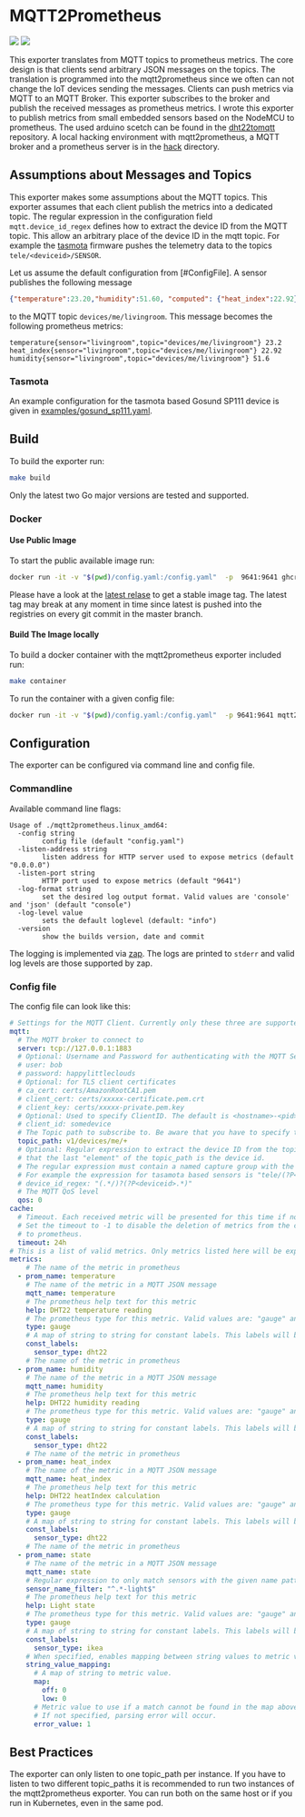 # MQTT2Prometheus
![](https://github.com/hikhvar/mqtt2prometheus/workflows/tests/badge.svg) ![](https://github.com/hikhvar/mqtt2prometheus/workflows/release/badge.svg)


This exporter translates from MQTT topics to prometheus metrics. The core design is that clients send arbitrary JSON messages
 on the topics. The translation is programmed into the mqtt2prometheus since we often can not change the IoT devices sending 
 the messages. Clients can push 
metrics via MQTT to an MQTT Broker. This exporter subscribes to the broker and
publish the received messages as prometheus metrics. I wrote this exporter to publish
metrics from small embedded sensors based on the NodeMCU to prometheus. The used arduino scetch can be found in the [dht22tomqtt](https://github.com/hikhvar/dht22tomqtt) repository. A local hacking environment with mqtt2prometheus, a MQTT broker and a prometheus server is in the [hack](https://github.com/hikhvar/mqtt2prometheus/tree/master/hack) directory.

## Assumptions about Messages and Topics
This exporter makes some assumptions about the MQTT topics. This exporter assumes that each
client publish the metrics into a dedicated topic. The regular expression ìn the configuration field `mqtt.device_id_regex`
defines how to extract the device ID from the MQTT topic. This allow an arbitrary place of the device ID in the mqtt topic.
For example the [tasmota](https://github.com/arendst/Tasmota) firmware pushes the telemetry data to the topics `tele/<deviceid>/SENSOR`.

Let us assume the default configuration from [#ConfigFile]. A sensor publishes the following message
```json
{"temperature":23.20,"humidity":51.60, "computed": {"heat_index":22.92} }
```

to the MQTT topic `devices/me/livingroom`. This message becomes the following prometheus metrics:

```text
temperature{sensor="livingroom",topic="devices/me/livingroom"} 23.2
heat_index{sensor="livingroom",topic="devices/me/livingroom"} 22.92
humidity{sensor="livingroom",topic="devices/me/livingroom"} 51.6
```

### Tasmota
An example configuration for the tasmota based Gosund SP111 device is given in [examples/gosund_sp111.yaml](examples/gosund_sp111.yaml).

## Build

To build the exporter run:

```bash
make build
```

Only the latest two Go major versions are tested and supported. 

### Docker

#### Use Public Image

To start the public available image run:
```bash
docker run -it -v "$(pwd)/config.yaml:/config.yaml"  -p  9641:9641 ghcr.io/hikhvar/mqtt2prometheus:latest 
```
Please have a look at the [latest relase](https://github.com/hikhvar/mqtt2prometheus/releases/latest) to get a stable image tag. The latest tag may break at any moment in time since latest is pushed into the registries on every git commit in the master branch. 

#### Build The Image locally
To build a docker container with the mqtt2prometheus exporter included run:

```bash
make container
```

To run the container with a given config file:

```bash
docker run -it -v "$(pwd)/config.yaml:/config.yaml"  -p 9641:9641 mqtt2prometheus:latest 
```

## Configuration
The exporter can be configured via command line and config file. 

### Commandline
Available command line flags:

```text
Usage of ./mqtt2prometheus.linux_amd64:
  -config string
    	config file (default "config.yaml")
  -listen-address string
    	listen address for HTTP server used to expose metrics (default "0.0.0.0")
  -listen-port string
    	HTTP port used to expose metrics (default "9641")
  -log-format string
    	set the desired log output format. Valid values are 'console' and 'json' (default "console")
  -log-level value
    	sets the default loglevel (default: "info")
  -version
    	show the builds version, date and commit
```
The logging is implemented via [zap](https://github.com/uber-go/zap). The logs are printed to `stderr` and valid log levels are
those supported by zap.  


### Config file
The config file can look like this:

```yaml
# Settings for the MQTT Client. Currently only these three are supported
mqtt:
  # The MQTT broker to connect to
  server: tcp://127.0.0.1:1883
  # Optional: Username and Password for authenticating with the MQTT Server
  # user: bob
  # password: happylittleclouds
  # Optional: for TLS client certificates
  # ca_cert: certs/AmazonRootCA1.pem
  # client_cert: certs/xxxxx-certificate.pem.crt
  # client_key: certs/xxxxx-private.pem.key
  # Optional: Used to specify ClientID. The default is <hostname>-<pid>
  # client_id: somedevice
  # The Topic path to subscribe to. Be aware that you have to specify the wildcard.
  topic_path: v1/devices/me/+
  # Optional: Regular expression to extract the device ID from the topic path. The default regular expression, assumes
  # that the last "element" of the topic_path is the device id.
  # The regular expression must contain a named capture group with the name deviceid
  # For example the expression for tasamota based sensors is "tele/(?P<deviceid>.*)/.*"
  # device_id_regex: "(.*/)?(?P<deviceid>.*)"
  # The MQTT QoS level
  qos: 0
cache:
  # Timeout. Each received metric will be presented for this time if no update is send via MQTT.
  # Set the timeout to -1 to disable the deletion of metrics from the cache. The exporter presents the ingest timestamp
  # to prometheus.
  timeout: 24h
# This is a list of valid metrics. Only metrics listed here will be exported
metrics:
    # The name of the metric in prometheus
  - prom_name: temperature
    # The name of the metric in a MQTT JSON message
    mqtt_name: temperature
    # The prometheus help text for this metric
    help: DHT22 temperature reading
    # The prometheus type for this metric. Valid values are: "gauge" and "counter"
    type: gauge
    # A map of string to string for constant labels. This labels will be attached to every prometheus metric
    const_labels:
      sensor_type: dht22
    # The name of the metric in prometheus
  - prom_name: humidity
    # The name of the metric in a MQTT JSON message
    mqtt_name: humidity
    # The prometheus help text for this metric
    help: DHT22 humidity reading
    # The prometheus type for this metric. Valid values are: "gauge" and "counter"
    type: gauge
    # A map of string to string for constant labels. This labels will be attached to every prometheus metric
    const_labels:
      sensor_type: dht22
    # The name of the metric in prometheus
  - prom_name: heat_index
    # The name of the metric in a MQTT JSON message
    mqtt_name: heat_index
    # The prometheus help text for this metric
    help: DHT22 heatIndex calculation
    # The prometheus type for this metric. Valid values are: "gauge" and "counter"
    type: gauge
    # A map of string to string for constant labels. This labels will be attached to every prometheus metric
    const_labels:
      sensor_type: dht22
    # The name of the metric in prometheus
  - prom_name: state
    # The name of the metric in a MQTT JSON message
    mqtt_name: state
    # Regular expression to only match sensors with the given name pattern
    sensor_name_filter: "^.*-light$"
    # The prometheus help text for this metric
    help: Light state
    # The prometheus type for this metric. Valid values are: "gauge" and "counter"
    type: gauge
    # A map of string to string for constant labels. This labels will be attached to every prometheus metric
    const_labels:
      sensor_type: ikea
    # When specified, enables mapping between string values to metric values.
    string_value_mapping:
      # A map of string to metric value.
      map:
        off: 0
        low: 0
      # Metric value to use if a match cannot be found in the map above.
      # If not specified, parsing error will occur.
      error_value: 1      
```


## Best Practices
The exporter can only listen to one topic_path per instance. If you have to listen to two different topic_paths it is 
recommended to run two instances of the mqtt2prometheus exporter. You can run both on the same host or if you run in Kubernetes,
even in the same pod.
